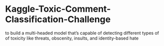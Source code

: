 # Kaggle-Toxic-Comment-Classification-Challenge
to build a multi-headed model that’s capable of detecting different types of of toxicity like threats, obscenity, insults, and identity-based hate

